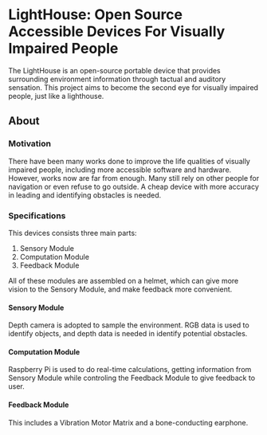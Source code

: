 # LightHouse: Open Source Accessible Devices For Visually Impaired People

The LightHouse is an open-source portable device that provides surrounding environment information through tactual and auditory sensation. This project aims to become the second eye for visually impaired people, just like a lighthouse.

## About

### Motivation

There have been many works done to improve the life qualities of visually impaired people, including more accessible software and hardware. However, works now are far from enough. Many still rely on other people for navigation or even refuse to go outside. A cheap device with more accuracy in leading and identifying obstacles is needed.

### Specifications

This devices consists three main parts:

1. Sensory Module
2. Computation Module
3. Feedback Module

All of these modules are assembled on a helmet, which can give more vision to the Sensory Module, and make feedback more convenient.

#### Sensory Module

Depth camera is adopted to sample the environment. RGB data is used to identify objects, and depth data is needed in identify potential obstacles.

#### Computation Module

Raspberry Pi is used to do real-time calculations, getting information from Sensory Module while controling the Feedback Module to give feedback to user.

#### Feedback Module

This includes a Vibration Motor Matrix and a bone-conducting earphone.